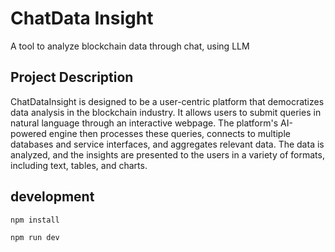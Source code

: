 # ChatData Insight
A tool to analyze blockchain data through chat, using LLM

## Project Description
ChatDataInsight is designed to be a user-centric platform that democratizes data analysis in the blockchain industry. It allows users to submit queries in natural language through an interactive webpage. The platform's AI-powered engine then processes these queries, connects to multiple databases and service interfaces, and aggregates relevant data. The data is analyzed, and the insights are presented to the users in a variety of formats, including text, tables, and charts.

## development
```shell
npm install

npm run dev
```
